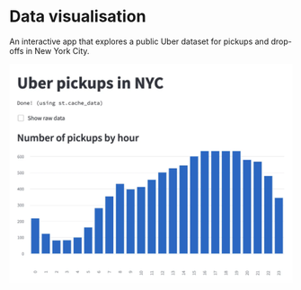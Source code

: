 # Data visualisation

An interactive app that explores a public Uber dataset for pickups and drop-offs in New York City.

![](screenshot.webp)